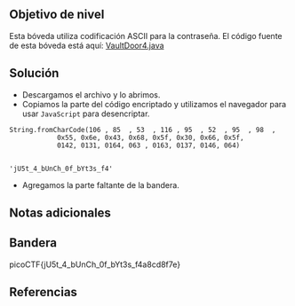 ## Objetivo de nivel
Esta bóveda utiliza codificación ASCII para la contraseña. El código fuente de esta bóveda está aquí: [VaultDoor4.java](https://jupiter.challenges.picoctf.org/static/834acd392e0964a41f05790655a994b9/VaultDoor4.java)

## Solución
- Descargamos el archivo y lo abrimos.
- Copiamos la parte del código encriptado y utilizamos el navegador para usar `JavaScript` para desencriptar.
``` JS
String.fromCharCode(106 , 85  , 53  , 116 , 95  , 52  , 95  , 98  ,
            0x55, 0x6e, 0x43, 0x68, 0x5f, 0x30, 0x66, 0x5f,
            0142, 0131, 0164, 063 , 0163, 0137, 0146, 064)


'jU5t_4_bUnCh_0f_bYt3s_f4'
```
- Agregamos la parte faltante de la bandera.

## Notas adicionales


## Bandera
picoCTF{jU5t_4_bUnCh_0f_bYt3s_f4a8cd8f7e}

## Referencias

